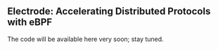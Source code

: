 ## Electrode: Accelerating Distributed Protocols with eBPF

The code will be available here very soon; stay tuned.
